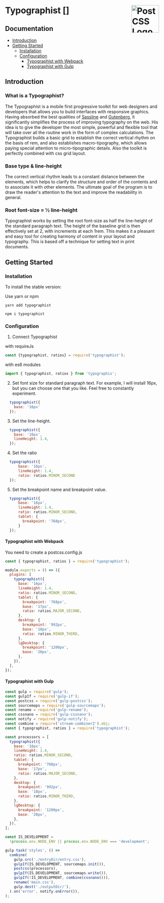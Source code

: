 # Typographist [<img src="https://postcss.github.io/postcss/logo.svg" alt="PostCSS Logo" width="90" height="90" align="right">]

## Documentation

- [Introduction](#introduction)
- [Getting Started](#getting-started)
  - [Installation](#installation)
  - [Configuration](#configuration)
    - [Typographist with Webpack](#typographist-with-webpack)
    - [Typographist with Gulp](#typographist-with-gulp)

## Introduction

### What is a Typographist?

The Typographist is a mobile first progressive toolkit for web designers and developers that allows you to build interfaces with responsive graphics. Having absorbed the best qualities of [Sassline](https://github.com/jakegiltsoff/sassline, 'Sassline') and [Gutenberg](https://github.com/matejlatin/Gutenberg, 'Gutenberg'), it significantly simplifies the process of improving typography on the web.
His idea is to give the developer the most simple, powerful and flexible tool that will take over all the routine work in the form of complex calculations. The Typographist builds a basic grid to establish the correct vertical rhythm on the basis of rem, and also establishes macro-tipography, which allows paying special attention to micro-tipographic details. Also the toolkit is perfectly combined with css grid layout.

### Base type & line-height

The correct vertical rhythm leads to a constant distance between the elements, which helps to clarify the structure and order of the contents and to associate it with other elements. The ultimate goal of the program is to draw the reader's attention to the text and improve the readability in general.

### Root font-size = ½ line-height

Typographist works by setting the root font-size as half the line-height of the standard paragraph text. The height of the baseline grid is then effectively set at 2, with increments at each 1rem. This makes it a pleasant and easy tool for creating harmony of content in your layout and typography. This is based off a technique for setting text in print documents.

## Getting Started
### Installation

To install the stable version:

Use yarn or npm
```
yarn add typographist
```
```
npm i typographist
```

### Configuration
  1. Connect Typographist

  with requireJs
  ```js
  const {typographist, ratios} = require('typographist');
  ```

  with es6 modules
  ```js
  import { typographist, ratios } from 'typographis';
  ```

  2. Set font size for standard paragraph text. For example, I will install 16px, but you can choose one that you like. 
  Feel free to constantly experiment.
  ```js
    typographist({
      base: '16px'
    });

  ```
  3. Set the line-height.
  ```js
    typographist({
      base: '16px',
      lineHeight: 1.4,
    });
  ```
  4. Set the ratio
  ```js
    typographist({
        base: '16px',
        lineHeight: 1.4,
        ratio: ratios.MINOR_SECOND
    });
  ```

  5. Set the breakpoint name and breakpoint value.
  ```js
    typographist({
        base: '16px',
        lineHeight: 1.4,
        ratio: ratios.MINOR_SECOND,
        tablet: {
          breakpoint: '768px',
        }
    });
  ```
  #### Typographist with Webpack
  You need to create a postcss.config.js
  ```js
  const { typographist, ratios } = require('typographist');

  module.exports = () => ({
    plugins: [
      typographist({
        base: '16px',
        lineHeight: 1.4,
        ratio: ratios.MINOR_SECOND,
        tablet: {
          breakpoint: '768px',
          base: '17px',
          ratio: ratios.MAJOR_SECOND,
        },
        desktop: {
          breakpoint: '992px',
          base: '18px',
          ratio: ratios.MINOR_THIRD,
        },
        lgDesktop: {
          breakpoint: '1200px',
          base: '20px',
        },
      }),
    ],
  });

  ```
  #### Typographist with Gulp
  ```js
  const gulp = require('gulp');
  const gulpIf = require('gulp-if');
  const postcss = require('gulp-postcss');
  const sourcemaps = require('gulp-sourcemaps');
  const rename = require('gulp-rename');
  const cssnano = require('gulp-cssnano');
  const notify = require('gulp-notify');
  const combine = require('stream-combiner2').obj;
  const { typographist, ratios } = require('typographist');

  const processors = [
    typographist({
      base: '16px',
      lineHeight: 1.4,
      ratio: ratios.MINOR_SECOND,
      tablet: {
        breakpoint: '768px',
        base: '17px',
        ratio: ratios.MAJOR_SECOND,
      },
      desktop: {
        breakpoint: '992px',
        base: '18px',
        ratio: ratios.MINOR_THIRD,
      },
      lgDesktop: {
        breakpoint: '1200px',
        base: '20px',
      },
    }),
  ];

  const IS_DEVELOPMENT =
    !process.env.NODE_ENV || process.env.NODE_ENV === 'development';

  gulp.task('styles', () =>
    combine(
      gulp.src('./entryDir/entry.css'),
      gulpIf(IS_DEVELOPMENT, sourcemaps.init()),
      postcss(processors),
      gulpIf(IS_DEVELOPMENT, sourcemaps.write()),
      gulpIf(!IS_DEVELOPMENT, combine(cssnano())),
      rename('main.css'),
      gulp.dest('./outputDir/'),
    ).on('error', notify.onError()),
  );
  ```